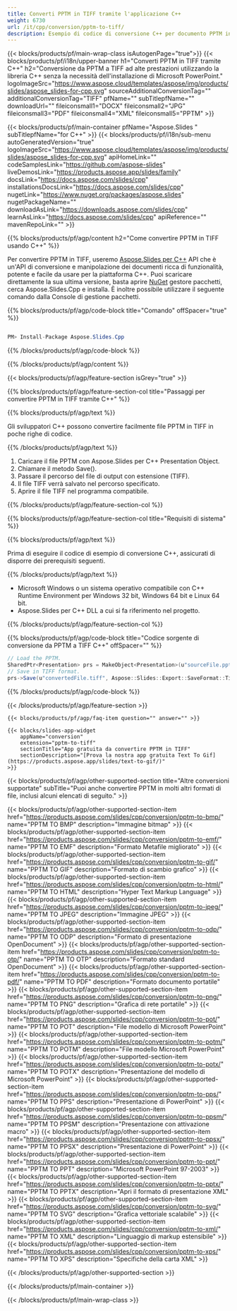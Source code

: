 ```yaml
---
title: Converti PPTM in TIFF tramite l'applicazione C++
weight: 6730
url: /it/cpp/conversion/pptm-to-tiff/ 
description: Esempio di codice di conversione C++ per documento PPTM in formato TIFF. Utilizzare il codice di esempio per la conversione batch da PPTM a TIFF all'interno di qualsiasi applicazione C++.
---
```


{{< blocks/products/pf/main-wrap-class isAutogenPage="true">}}
{{< blocks/products/pf/i18n/upper-banner h1="Converti PPTM in TIFF tramite C++" h2="Conversione da PPTM a TIFF ad alte prestazioni utilizzando la libreria C++ senza la necessità dell'installazione di Microsoft PowerPoint." logoImageSrc="https://www.aspose.cloud/templates/aspose/img/products/slides/aspose_slides-for-cpp.svg" sourceAdditionalConversionTag="" additionalConversionTag="TIFF" pfName="" subTitlepfName="" downloadUrl="" fileiconsmall1="DOCX" fileiconsmall2="JPG" fileiconsmall3="PDF" fileiconsmall4="XML" fileiconsmall5="PPTM" >}}

{{< blocks/products/pf/main-container pfName="Aspose.Slides " subTitlepfName="for C++" >}}
{{< blocks/products/pf/i18n/sub-menu autoGeneratedVersion="true" logoImageSrc="https://www.aspose.cloud/templates/aspose/img/products/slides/aspose_slides-for-cpp.svg" apiHomeLink="" codeSamplesLink="https://github.com/aspose-slides" liveDemosLink="https://products.aspose.app/slides/family" docsLink="https://docs.aspose.com/slides/cpp" installationsDocsLink="https://docs.aspose.com/slides/cpp" nugetLink="https://www.nuget.org/packages/aspose.slides" nugetPackageName="" downloadAsLink="https://downloads.aspose.com/slides/cpp" learnAsLink="https://docs.aspose.com/slides/cpp" apiReference="" mavenRepoLink="" >}}

{{% blocks/products/pf/agp/content h2="Come convertire PPTM in TIFF usando C++" %}}

 Per convertire PPTM in TIFF, useremo
 [Aspose.Slides per C++](https://products.aspose.com/slides/cpp)
 API che è un'API di conversione e manipolazione dei documenti ricca di funzionalità, potente e facile da usare per la piattaforma C++. Puoi scaricare direttamente la sua ultima versione, basta aprire
 [NuGet](https://www.nuget.org/packages/aspose.slides)
 gestore pacchetti, cerca
 Aspose.Slides.Cpp
 e installa. È inoltre possibile utilizzare il seguente comando dalla Console di gestione pacchetti.

{{% blocks/products/pf/agp/code-block title="Comando" offSpacer="true" %}}

```cs

PM> Install-Package Aspose.Slides.Cpp

```

{{% /blocks/products/pf/agp/code-block %}}

{{% /blocks/products/pf/agp/content %}}

{{< blocks/products/pf/agp/feature-section isGrey="true" >}}

{{% blocks/products/pf/agp/feature-section-col title="Passaggi per convertire PPTM in TIFF tramite C++" %}}

{{% blocks/products/pf/agp/text %}}

 Gli sviluppatori C++ possono convertire facilmente file PPTM in TIFF in poche righe di codice.

{{% /blocks/products/pf/agp/text %}}

1. Caricare il file PPTM con Aspose.Slides per C++ Presentation Object.
1. Chiamare il metodo Save().
1. Passare il percorso del file di output con estensione (TIFF).
1. Il file TIFF verrà salvato nel percorso specificato.
1. Aprire il file TIFF nel programma compatibile.

{{% /blocks/products/pf/agp/feature-section-col %}}

{{% blocks/products/pf/agp/feature-section-col title="Requisiti di sistema" %}}

{{% blocks/products/pf/agp/text %}}

 Prima di eseguire il codice di esempio di conversione C++, assicurati di disporre dei prerequisiti seguenti.

{{% /blocks/products/pf/agp/text %}}

- Microsoft Windows o un sistema operativo compatibile con C++ Runtime Environment per Windows 32 bit, Windows 64 bit e Linux 64 bit.
- Aspose.Slides per C++ DLL a cui si fa riferimento nel progetto.

{{% /blocks/products/pf/agp/feature-section-col %}}

{{% blocks/products/pf/agp/code-block title="Codice sorgente di conversione da PPTM a TIFF C++" offSpacer="" %}}

```cs
// Load the PPTM.
SharedPtr<Presentation> prs = MakeObject<Presentation>(u"sourceFile.pptm");
// Save in TIFF format.
prs->Save(u"convertedFile.tiff", Aspose::Slides::Export::SaveFormat::Tiff);

```

{{% /blocks/products/pf/agp/code-block %}}

{{< /blocks/products/pf/agp/feature-section >}}

    {{< blocks/products/pf/agp/faq-item question="" answer="" >}}
 

<!-- aboutfile Starts -->

<!-- aboutfile Ends -->

    {{< blocks/slides-app-widget 
        appName="conversion"
        extension="pptm-to-tiff"
        sectionTitle="App gratuita da convertire PPTM in TIFF" 
        sectionDescription="[Prova la nostra app gratuita Text To Gif](https://products.aspose.app/slides/text-to-gif/)" 
    >}}
    
{{< blocks/products/pf/agp/other-supported-section title="Altre conversioni supportate" subTitle="Puoi anche convertire PPTM in molti altri formati di file, inclusi alcuni elencati di seguito." >}}

{{< blocks/products/pf/agp/other-supported-section-item href="https://products.aspose.com/slides/cpp/conversion/pptm-to-bmp/" name="PPTM TO BMP" description="Immagine bitmap" >}}
{{< blocks/products/pf/agp/other-supported-section-item href="https://products.aspose.com/slides/cpp/conversion/pptm-to-emf/" name="PPTM TO EMF" description="Formato Metafile migliorato" >}}
{{< blocks/products/pf/agp/other-supported-section-item href="https://products.aspose.com/slides/cpp/conversion/pptm-to-gif/" name="PPTM TO GIF" description="Formato di scambio grafico" >}}
{{< blocks/products/pf/agp/other-supported-section-item href="https://products.aspose.com/slides/cpp/conversion/pptm-to-html/" name="PPTM TO HTML" description="Hyper Text Markup Language" >}}
{{< blocks/products/pf/agp/other-supported-section-item href="https://products.aspose.com/slides/cpp/conversion/pptm-to-jpeg/" name="PPTM TO JPEG" description="Immagine JPEG" >}}
{{< blocks/products/pf/agp/other-supported-section-item href="https://products.aspose.com/slides/cpp/conversion/pptm-to-odp/" name="PPTM TO ODP" description="Formato di presentazione OpenDocument" >}}
{{< blocks/products/pf/agp/other-supported-section-item href="https://products.aspose.com/slides/cpp/conversion/pptm-to-otp/" name="PPTM TO OTP" description="Formato standard OpenDocument" >}}
{{< blocks/products/pf/agp/other-supported-section-item href="https://products.aspose.com/slides/cpp/conversion/pptm-to-pdf/" name="PPTM TO PDF" description="Formato documento portatile" >}}
{{< blocks/products/pf/agp/other-supported-section-item href="https://products.aspose.com/slides/cpp/conversion/pptm-to-png/" name="PPTM TO PNG" description="Grafica di rete portatile" >}}
{{< blocks/products/pf/agp/other-supported-section-item href="https://products.aspose.com/slides/cpp/conversion/pptm-to-pot/" name="PPTM TO POT" description="File modello di Microsoft PowerPoint" >}}
{{< blocks/products/pf/agp/other-supported-section-item href="https://products.aspose.com/slides/cpp/conversion/pptm-to-potm/" name="PPTM TO POTM" description="File modello Microsoft PowerPoint" >}}
{{< blocks/products/pf/agp/other-supported-section-item href="https://products.aspose.com/slides/cpp/conversion/pptm-to-potx/" name="PPTM TO POTX" description="Presentazione del modello di Microsoft PowerPoint" >}}
{{< blocks/products/pf/agp/other-supported-section-item href="https://products.aspose.com/slides/cpp/conversion/pptm-to-pps/" name="PPTM TO PPS" description="Presentazione di PowerPoint" >}}
{{< blocks/products/pf/agp/other-supported-section-item href="https://products.aspose.com/slides/cpp/conversion/pptm-to-ppsm/" name="PPTM TO PPSM" description="Presentazione con attivazione macro" >}}
{{< blocks/products/pf/agp/other-supported-section-item href="https://products.aspose.com/slides/cpp/conversion/pptm-to-ppsx/" name="PPTM TO PPSX" description="Presentazione di PowerPoint" >}}
{{< blocks/products/pf/agp/other-supported-section-item href="https://products.aspose.com/slides/cpp/conversion/pptm-to-ppt/" name="PPTM TO PPT" description="Microsoft PowerPoint 97-2003" >}}
{{< blocks/products/pf/agp/other-supported-section-item href="https://products.aspose.com/slides/cpp/conversion/pptm-to-pptx/" name="PPTM TO PPTX" description="Apri il formato di presentazione XML" >}}
{{< blocks/products/pf/agp/other-supported-section-item href="https://products.aspose.com/slides/cpp/conversion/pptm-to-svg/" name="PPTM TO SVG" description="Grafica vettoriale scalabile" >}}
{{< blocks/products/pf/agp/other-supported-section-item href="https://products.aspose.com/slides/cpp/conversion/pptm-to-xml/" name="PPTM TO XML" description="Linguaggio di markup estensibile" >}}
{{< blocks/products/pf/agp/other-supported-section-item href="https://products.aspose.com/slides/cpp/conversion/pptm-to-xps/" name="PPTM TO XPS" description="Specifiche della carta XML" >}}

{{< /blocks/products/pf/agp/other-supported-section >}}

{{< /blocks/products/pf/main-container >}}
    
{{< /blocks/products/pf/main-wrap-class >}}